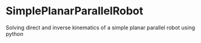 # SimplePlanarParallelRobot
Solving direct and inverse kinematics of a simple planar parallel robot using python
